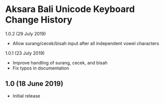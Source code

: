 Aksara Bali Unicode Keyboard Change History
=======================

1.0.2 (29 July 2019)

* Allow surang/cecek/bisah input after all independent vowel characters

1.0.1 (23 July 2019)

* Improve handling of surang, cecek, and bisah
* Fix typos in documentation

1.0 (18 June 2019)
------------------

* Initial release
